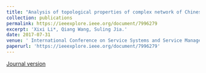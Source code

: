 ```yaml
---
title: "Analysis of topological properties of complex network of Chinese stock based on Copula tail correlation."
collection: publications
permalink: https://ieeexplore.ieee.org/document/7996279
excerpt: 'Xixi Li*, Qiang Wang, Suling Jia.'
date: 2017-07-31
venue: ' International Conference on Service Systems and Service Management. IEEE.'
paperurl: 'https://ieeexplore.ieee.org/document/7996279'
---
```

[Journal version](https://ieeexplore.ieee.org/document/7996279)
